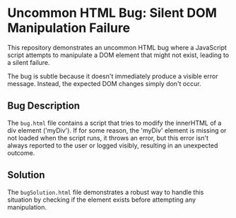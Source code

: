 # Uncommon HTML Bug: Silent DOM Manipulation Failure

This repository demonstrates an uncommon HTML bug where a JavaScript script attempts to manipulate a DOM element that might not exist, leading to a silent failure.

The bug is subtle because it doesn't immediately produce a visible error message. Instead, the expected DOM changes simply don't occur.

## Bug Description
The `bug.html` file contains a script that tries to modify the innerHTML of a div element ('myDiv'). If for some reason, the 'myDiv' element is missing or not loaded when the script runs, it throws an error, but this error isn't always reported to the user or logged visibly, resulting in an unexpected outcome.

## Solution
The `bugSolution.html` file demonstrates a robust way to handle this situation by checking if the element exists before attempting any manipulation.